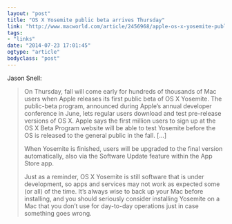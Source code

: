 ```yaml
---
layout: "post"
title: "OS X Yosemite public beta arrives Thursday"
link: "http://www.macworld.com/article/2456968/apple-os-x-yosemite-public-beta-arrives-thursday.html"
tags: 
- "links"
date: "2014-07-23 17:01:45"
ogtype: "article"
bodyclass: "post"
---
```


Jason Snell:

> On Thursday, fall will come early for hundreds of thousands of Mac users when Apple releases its first public beta of OS X Yosemite. The public-beta program, announced during Apple’s annual developer conference in June, lets regular users download and test pre-release versions of OS X. Apple says the first million users to sign up at the OS X Beta Program website will be able to test Yosemite before the OS is released to the general public in the fall. […]
> 
>  When Yosemite is finished, users will be upgraded to the final version automatically, also via the Software Update feature within the App Store app.
> 
>  Just as a reminder, OS X Yosemite is still software that is under development, so apps and services may not work as expected some (or all) of the time. It’s always wise to back up your Mac before installing, and you should seriously consider installing Yosemite on a Mac that you don’t use for day-to-day operations just in case something goes wrong.
